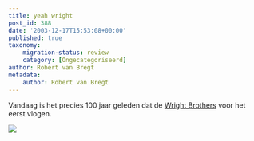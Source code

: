 ```yaml
---
title: yeah wright
post_id: 388
date: '2003-12-17T15:53:08+00:00'
published: true
taxonomy:
    migration-status: review
    category: [Ongecategoriseerd]
author: Robert van Bregt
metadata:
    author: Robert van Bregt
---
```

Vandaag is het precies 100 jaar geleden dat de [Wright Brothers](http://www.google.nl/search?q=wright+brothers) voor het eerst vlogen.

[![](/wp/wp-content/uploads/2018/07/doodle-flight-300x150.jpg)](https://www.google.com/doodles/100th-anniversary-of-flight)